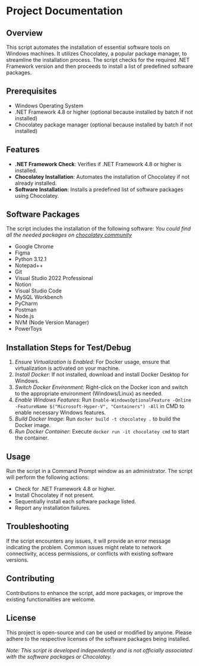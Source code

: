 # Project Documentation

## Overview

This script automates the installation of essential software tools on Windows machines. It utilizes Chocolatey, a popular package manager, to streamline the installation process. The script checks for the required .NET Framework version and then proceeds to install a list of predefined software packages.

## Prerequisites

- Windows Operating System
- .NET Framework 4.8 or higher (optional because installed by batch if not installed)
- Chocolatey package manager (optional because installed by batch if not installed)

## Features

- **.NET Framework Check**: Verifies if .NET Framework 4.8 or higher is installed.
- **Chocolatey Installation**: Automates the installation of Chocolatey if not already installed.
- **Software Installation**: Installs a predefined list of software packages using Chocolatey.

## Software Packages

The script includes the installation of the following software:
*You could find all the needed packages on [chocolatey community](https://community.chocolatey.org/packages)*

- Google Chrome
- Figma
- Python 3.12.1
- Notepad++
- Git
- Visual Studio 2022 Professional
- Notion
- Visual Studio Code
- MySQL Workbench
- PyCharm
- Postman
- Node.js
- NVM (Node Version Manager)
- PowerToys

## Installation Steps for Test/Debug

1.  *Ensure Virtualization is Enabled*: For Docker usage, ensure that virtualization is activated on your machine.
2.  *Install Docker*: If not installed, download and install Docker Desktop for Windows.
3.  *Switch Docker Environment*: Right-click on the Docker icon and switch to the appropriate environment (Windows/Linux) as needed.
4.  *Enable Windows Features*: Run `Enable-WindowsOptionalFeature -Online -FeatureName $("Microsoft-Hyper-V", "Containers") -All` in CMD to enable necessary Windows features.
5.  *Build Docker Image*: Run `docker build -t chocolatey .` to build the Docker image.
6.  *Run Docker Container*: Execute `docker run -it chocolatey cmd` to start the container.

## Usage

Run the script in a Command Prompt window as an administrator. The script will perform the following actions:

- Check for .NET Framework 4.8 or higher.
- Install Chocolatey if not present.
- Sequentially install each software package listed.
- Report any installation failures.

## Troubleshooting

If the script encounters any issues, it will provide an error message indicating the problem. Common issues might relate to network connectivity, access permissions, or conflicts with existing software versions.

## Contributing

Contributions to enhance the script, add more packages, or improve the existing functionalities are welcome.

## License

This project is open-source and can be used or modified by anyone. Please adhere to the respective licenses of the software packages being installed.

*Note: This script is developed independently and is not officially associated with the software packages or Chocolatey.*